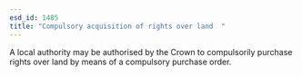 ```yaml
---
esd_id: 1485
title: "Compulsory acquisition of rights over land  "
---
```


A local authority may be authorised by the Crown to compulsorily purchase rights over land by means of a compulsory purchase order.

